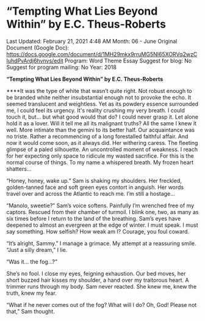 # “Tempting What Lies Beyond Within” by E.C. Theus-Roberts

Last Updated: February 21, 2021 4:48 AM
Month: 06 - June
Original Document (Google Doc): https://docs.google.com/document/d/1MH29mkx9rruMG5NI65XORVq2wzCIuhdPvArdj6hvnvs/edit
Program: Word Theme Essay
Suggest for blog: No
Suggest for program mailing: No
Year: 2018

**“Tempting What Lies Beyond Within” by E.C. Theus-Roberts**

****It was the type of white that wasn’t quite right. Not robust enough to be branded white neither insubstantial enough not to provoke the echo. It seemed translucent and weightless. Yet as its powdery essence surrounded me, I could feel its urgency. It's reality crushing my very breath. I could touch it, but… but what good would that do? I could never grasp it. Let alone hold it as a lover. Will it tell me all its malignant truths? All the same I knew it well. More intimate than the gemini to its better half. Our acquaintance was no triste. Rather a recommencing of a long forestalled faithful affair. And now it would come soon, as it always did. Her withering caress. The fleeting glimpse of a paled silhouette. An uncontrolled moment of weakness. I reach for her expecting only space to ridicule my wasted sacrifice. For this is the normal course of things. To my name a whispered breath. My frozen heart shatters…

“Honey, honey, wake up.” Sam is shaking my shoulders. Her freckled, golden-tanned face and soft green eyes contort in anguish. Her words travel over and across the Atlantic to reach me. I’m still a hostage…

“Manolo, sweetie?” Sam’s voice softens. Painfully I’m wrenched free of my captors. Rescued from their chamber of turmoil. I blink one, two, as many as six times before I return to the land of the breathing. Sam’s eyes have deepened to almost an evergreen at the edge of winter. I must speak. I must say something. How selfish? How weak am I? Courage, you foul coward.

“It’s alright, Sammy.” I manage a grimace. My attempt at a reassuring smile. “Just a silly dream,” I lie.

“Was it… the fog…?”

She’s no fool. I close my eyes, feigning exhaustion. Our bed moves, her short buzzed hair kisses my shoulder, a hand over my traitorous heart. A trimmer runs through my body. Sam never reacted. She knew me, knew the truth, knew my fear.

“What if he never comes out of the fog? What will I do? Oh, God! Please not that,” Sam thought.